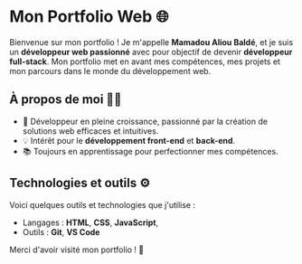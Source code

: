# Mon Portfolio Web 🌐

Bienvenue sur mon portfolio ! Je m'appelle **Mamadou Aliou Baldé**, et je suis un **développeur web passionné** avec pour objectif de devenir **développeur full-stack**. Mon portfolio met en avant mes compétences, mes projets et mon parcours dans le monde du développement web.

## À propos de moi 👨‍💻

- 🌟 Développeur en pleine croissance, passionné par la création de solutions web efficaces et intuitives.  
- 💡 Intérêt pour le **développement front-end** et **back-end**.  
- 📚 Toujours en apprentissage pour perfectionner mes compétences.


## Technologies et outils ⚙️

Voici quelques outils et technologies que j'utilise :  
- Langages : **HTML**, **CSS**, **JavaScript**,
- Outils : **Git**, **VS Code**

Merci d'avoir visité mon portfolio ! 🚀
